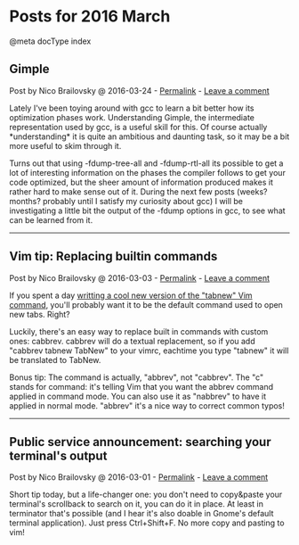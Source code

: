 # Posts for 2016 March

@meta docType index

## Gimple

Post by Nico Brailovsky @ 2016-03-24 - [Permalink](md_blog/2016/0324_Gimple.md)  - [Leave a comment](https://github.com/nicolasbrailo/nicolasbrailo.github.io/issues/new?title=Comment@md_blog/2016/0324_Gimple.md&body=I%20have%20a%20comment!)

Lately I've been toying around with gcc to learn a bit better how its optimization phases work. Understanding Gimple, the intermediate representation used by gcc, is a useful skill for this. Of course actually \*understanding\* it is quite an ambitious and daunting task, so it may be a bit more useful to skim through it.

Turns out that using -fdump-tree-all and -fdump-rtl-all its possible to get a lot of interesting information on the phases the compiler follows to get your code optimized, but the sheer amount of information produced makes it rather hard to make sense out of it. During the next few posts (weeks? months? probably until I satisfy my curiosity about gcc) I will be investigating a little bit the output of the -fdump options in gcc, to see what can be learned from it.





---

## Vim tip: Replacing builtin commands

Post by Nico Brailovsky @ 2016-03-03 - [Permalink](md_blog/2016/0303_VimtipReplacingbuiltincommands.md)  - [Leave a comment](https://github.com/nicolasbrailo/nicolasbrailo.github.io/issues/new?title=Comment@md_blog/2016/0303_VimtipReplacingbuiltincommands.md&body=I%20have%20a%20comment!)

If you spent a day [writting a cool new version of the "tabnew" Vim command](https://github.com/nicolasbrailo/Nico.rc/blob/master/vim/plugins/bettertabnew.vim), you'll probably want it to be the default command used to open new tabs. Right?

Luckily, there's an easy way to replace built in commands with custom ones: cabbrev. cabbrev will do a textual replacement, so if you add "cabbrev tabnew TabNew" to your vimrc, eachtime you type "tabnew" it will be translated to TabNew.

Bonus tip: The command is actually, "abbrev", not "cabbrev". The "c" stands for command: it's telling Vim that you want the abbrev command applied in command mode. You can also use it as "nabbrev" to have it applied in normal mode. "abbrev" it's a nice way to correct common typos!





---

## Public service announcement: searching your terminal's output

Post by Nico Brailovsky @ 2016-03-01 - [Permalink](md_blog/2016/0301_Publicserviceannouncementsearchingyourterminalsoutput.md)  - [Leave a comment](https://github.com/nicolasbrailo/nicolasbrailo.github.io/issues/new?title=Comment@md_blog/2016/0301_Publicserviceannouncementsearchingyourterminalsoutput.md&body=I%20have%20a%20comment!)

Short tip today, but a life-changer one: you don't need to copy&paste your terminal's scrollback to search on it, you can do it in place. At least in terminator that's possible (and I hear it's also doable in Gnome's default terminal application). Just press Ctrl+Shift+F. No more copy and pasting to vim!



